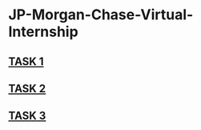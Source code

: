 # JP-Morgan-Chase-Virtual-Internship  
## [TASK 1](https://github.com/pixan198/JP-Morgan-Chase-Virtual-Internship/blob/master/JPMC-tech-task-1-py3/README.markdown)
## [TASK 2](https://github.com/pixan198/JP-Morgan-Chase-Virtual-Internship/blob/master/JPMC-tech-task-2-PY3/README.md)
## [TASK 3](https://github.com/pixan198/JP-Morgan-Chase-Virtual-Internship/blob/master/JPMC-tech-task-3-PY3/README.md)
